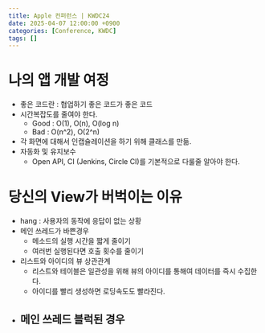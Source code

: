 ```yaml
---
title: Apple 컨퍼런스 | KWDC24 
date: 2025-04-07 12:00:00 +0900
categories: [Conference, KWDC]
tags: []
---
```


# 나의 앱 개발 여정

- 좋은 코드란 : 협업하기 좋은 코드가 좋은 코드
- 시간복잡도를 줄여야 한다.
    - Good : O(1), O(n), O(log n)
    - Bad : O(n^2), O(2^n)
- 각 화면에 대해서 인캡슐레이션을 하기 위해 클래스를 만듦.
- 자동화 및 유지보수
    - Open API, CI (Jenkins, Circle CI)를 기본적으로 다룰줄 알아야 한다.

# 당신의 View가 버벅이는 이유

- hang : 사용자의 동작에 응답이 없는 상황
- 메인 쓰레드가 바쁜경우
    - 메소드의 실행 시간을 짧게 줄이기
    - 여러번 실행된다면 호출 횟수를 줄이기
- 리스트와 아이디의 뷰 상관관계
    - 리스트와 테이블은 일관성을 위해 뷰의 아이디를 통해여 데이터를 즉시 수집한다.
    - 아이디를 빨리 생성하면 로딩속도도 빨라진다.
- 메인 쓰레드 블럭된 경우
  - 
